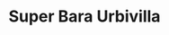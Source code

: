 ---
title: "Super Bara Urbivilla"
url: /san-francisco-de-los-romo/super-bara-urbivilla/
shop: Supermarkt
---